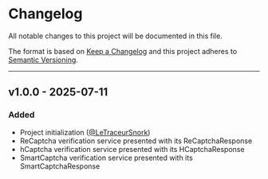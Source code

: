 # Changelog

All notable changes to this project will be documented in this file.

The format is based on [Keep a Changelog](https://keepachangelog.com/en/1.0.0/) and this project adheres to [Semantic Versioning](https://semver.org/spec/v2.0.0.html).

---

## v1.0.0 - 2025-07-11

### Added

- Project initialization ([@LeTraceurSnork])
- ReCaptcha verification service presented with its ReCaptchaResponse
- hCaptcha verification service presented with its HCaptchaResponse
- SmartCaptcha verification service presented with its SmartCaptchaResponse

[@LeTraceurSnork]:https://github.com/LeTraceurSnork
